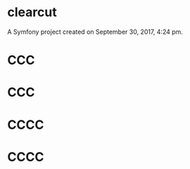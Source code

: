 clearcut
========

A Symfony project created on September 30, 2017, 4:24 pm.
# CCC
# CCC
# CCCC
# CCCC
